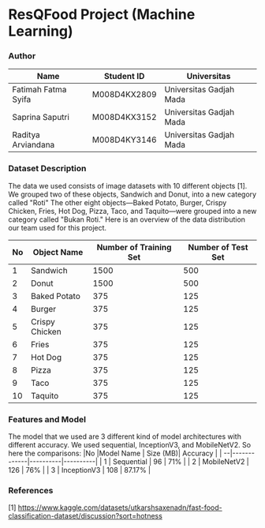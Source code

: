 
# **ResQFood Project (Machine Learning)**

### Author


|Name                               |Student ID          | Universitas               |
| ----------------------------------|---------------------|----------------------------|
| Fatimah Fatma Syifa               | M008D4KX2809		  | Universitas Gadjah Mada    |
| Saprina Saputri                   | M008D4KX3152		  | Universitas Gadjah Mada    |
| Raditya Arviandana                | M008D4KY3146		  | Universitas Gadjah Mada    |


### Dataset Description
The data we used consists of image datasets with 10 different objects [1]. We grouped two of these objects, Sandwich and Donut, into a new category called "Roti" The other eight objects—Baked Potato, Burger, Crispy Chicken, Fries, Hot Dog, Pizza, Taco, and Taquito—were grouped into a new category called "Bukan Roti." Here is an overview of the data distribution our team used for this project.

|No |Object Name        | Number of Training Set |Number of Test Set|
| --|-------------------|------------------------|------------------|
| 1 | Sandwich		      | 1500                   | 500              |
| 2 | Donut		          | 1500                   | 500              |
| 3 | Baked Potato		  | 375                    | 125              |
| 4 | Burger		        | 375                    | 125              |
| 5 | Crispy Chicken	  | 375                    | 125              |
| 6 | Fries		          | 375                    | 125              |
| 7 | Hot Dog		        | 375                    | 125              |
| 8 | Pizza		          | 375                    | 125              |
| 9 | Taco		          | 375                    | 125              |
| 10| Taquito		        | 375                    | 125              |

### Features and Model
The model that we used are 3 different kind of model architectures with different accuracy. We used sequential, InceptionV3, and MobileNetV2. So here the comparisons:
|No |Model Name   | Size (MB)| Accuracy |
| --|-------------|----------|----------|
| 1 | Sequential  |    96    | 71%      |
| 2 | MobileNetV2 |    126   |  76%     |
| 3 | InceptionV3 |   108    | 87.17%   |

### References
[1] https://www.kaggle.com/datasets/utkarshsaxenadn/fast-food-classification-dataset/discussion?sort=hotness
